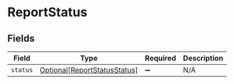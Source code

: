 # ReportStatus


## Fields

| Field                                                                     | Type                                                                      | Required                                                                  | Description                                                               |
| ------------------------------------------------------------------------- | ------------------------------------------------------------------------- | ------------------------------------------------------------------------- | ------------------------------------------------------------------------- |
| `status`                                                                  | [Optional[ReportStatusStatus]](../../models/shared/reportstatusstatus.md) | :heavy_minus_sign:                                                        | N/A                                                                       |